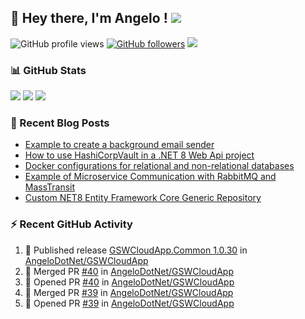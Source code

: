 ## 👋 Hey there, I'm Angelo ! ![](https://img.shields.io/badge/Intel-Core_i5_12th-0071C5?style=for-the-badge&logo=intel&logoColor=white)

![GitHub profile views](https://komarev.com/ghpvc/?username=angelodotnet&color=blue&style=for-the-badge)
[![GitHub followers](https://img.shields.io/github/followers/angelodotnet?label=GitHub%20Followers&style=for-the-badge)](https://github.com/angelodotnet) 
<a href="https://www.buymeacoffee.com/angelodotnet" target="_blank"><img src="https://img.shields.io/badge/Buy%20Me%20A%20Coffee-FFDD00.svg?style=for-the-badge&logo=Buy-Me-A-Coffee&logoColor=black"></a>
<!--<a href="https://dev.to/angelodotnet" target="_blank"><img src="https://img.shields.io/badge/dev.to-0A0A0A.svg?style=for-the-badge&logo=devdotto&logoColor=white"></a>-->
<!--
### HacktoberFest 2024
[![An image of @angeloit87's Holopin badges, which is a link to view their full Holopin profile](https://holopin.me/angeloit87)](https://holopin.io/@angeloit87)

### 📱 Contact me
<a href="https://dev.to/angelodotnet"><img src="https://img.shields.io/badge/dev.to-0A0A0A.svg?style=for-the-badge&logo=devdotto&logoColor=white"></a>
-->
### 📊 GitHub Stats
![](http://github-profile-summary-cards.vercel.app/api/cards/profile-details?username=angelodotnet&theme=darcula)
![](http://github-profile-summary-cards.vercel.app/api/cards/stats?username=angelodotnet&theme=darcula)
![](http://github-profile-summary-cards.vercel.app/api/cards/repos-per-language?username=angelodotnet&theme=darcula)

### 📝 Recent Blog Posts
<!-- BLOG-POST-LIST:START -->
- [Example to create a background email sender](https://dev.to/angelodotnet/example-to-create-a-background-email-sender-31i)
- [How to use HashiCorpVault in a .NET 8 Web Api project](https://dev.to/angelodotnet/how-to-use-hashicorpvault-in-a-net-8-web-api-project-1f1m)
- [Docker configurations for relational and non-relational databases](https://dev.to/angelodotnet/docker-configurations-for-relational-and-non-relational-databases-ekc)
- [Example of Microservice Communication with RabbitMQ and MassTransit](https://dev.to/angelodotnet/making-two-microservices-communicate-using-rabbitmq-and-masstransit-2g8i)
- [Custom NET8 Entity Framework Core Generic Repository](https://dev.to/angelodotnet/custom-net8-entity-framework-core-generic-repository-35mn)
<!-- BLOG-POST-LIST:END -->

### ⚡ Recent GitHub Activity
<!--START_SECTION:activity-->
1. 🚀 Published release [GSWCloudApp.Common 1.0.30](https://github.com/AngeloDotNet/GSWCloudApp/releases/tag/Common_v1.0.30) in [AngeloDotNet/GSWCloudApp](https://github.com/AngeloDotNet/GSWCloudApp)
2. 🎉 Merged PR [#40](https://github.com/AngeloDotNet/GSWCloudApp/pull/40) in [AngeloDotNet/GSWCloudApp](https://github.com/AngeloDotNet/GSWCloudApp)
3. 💪 Opened PR [#40](https://github.com/AngeloDotNet/GSWCloudApp/pull/40) in [AngeloDotNet/GSWCloudApp](https://github.com/AngeloDotNet/GSWCloudApp)
4. 🎉 Merged PR [#39](https://github.com/AngeloDotNet/GSWCloudApp/pull/39) in [AngeloDotNet/GSWCloudApp](https://github.com/AngeloDotNet/GSWCloudApp)
5. 💪 Opened PR [#39](https://github.com/AngeloDotNet/GSWCloudApp/pull/39) in [AngeloDotNet/GSWCloudApp](https://github.com/AngeloDotNet/GSWCloudApp)
<!--END_SECTION:activity-->
